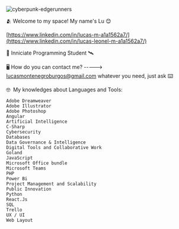 ![cyberpunk-edgerunners](https://github.com/user-attachments/assets/f050fe96-a553-4502-a819-02248216f462)

🫂 Welcome to my space!
My name's Lu 😊

[https://www.linkedin.com/in/lucas-m-a1a1562a7/](https://www.linkedin.com/in/lucas-leonel-m-a1a1562a7/)

🛜 Inniciate Programming Student 🛰️​

🖥️ How do you can contact me? -----> lucasmontenegroburgos@gmail.com
    whatever you need, just ask
⌨️

🤓 ​​
My knowledges about Languages and Tools:

    Adobe Dreamweaver
    Adobe Illustrator
    Adobe Photoshop
    Angular
    Artificial Intelligence
    C-Sharp
    Cybersecurity
    Databases
    Data Governance & Intelligence 
    Digital Tools and Collaborative Work
    Goland
    JavaScript
    Microsoft Office bundle
    Microsoft Teams
    PHP
    Power Bi
    Project Management and Scalability
    Public Innovation
    Python
    React.Js
    SQL
    Trello
    UX / UI
    Web Layout
